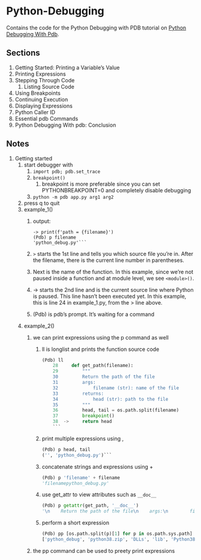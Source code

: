 # Python-Debugging

Contains the code for the Python Debugging with PDB tutorial on [Python Debugging With Pdb](https://realpython.com/python-debugging-pdb/).

## Sections

1. Getting Started: Printing a Variable’s Value
2. Printing Expressions
3. Stepping Through Code
   1. Listing Source Code
4. Using Breakpoints
5. Continuing Execution
6. Displaying Expressions
7. Python Caller ID
8. Essential pdb Commands
9. Python Debugging With pdb: Conclusion

## Notes

1. Getting started
   1. start debugger with
      1. `import pdb; pdb.set_trace`
      2. `breakpoint()`
         1. breakpoint is more preferable since you can set PYTHONBREAKPOINT=0 and completely disable debugging
      3. `python -m pdb app.py arg1 arg2`
   2. press q to quit
   3. example_1()
      1. output:

         ```> j:\education\code\python\python-debugging\python_debug\python_debug.py(17)example_1()
         -> print(f'path = {filename}')
         (Pdb) p filename
         'python_debug.py'```

      2. `>` starts the 1st line and tells you which source file you’re in. After the filename, there is the current line number in parentheses.
      3. Next is the name of the function. In this example, since we’re not paused inside a function and at module level, we see `<module>()`.
      4. -> starts the 2nd line and is the current source line where Python is paused. This line hasn’t been executed yet. In this example, this is line 24 in example_1.py, from the > line above.
      5. (Pdb) is pdb’s prompt. It’s waiting for a command
   4. example_2()
      1. we can print expressions using the p command as well
         1. ll is longlist and prints the function source code

             ```python
             (Pdb) ll
                 28     def get_path(filename):
                 29         """
                 30         Return the path of the file
                 31         args:
                 32             filename (str): name of the file
                 33         returns:
                 34             head (str): path to the file
                 35         """
                 36         head, tail = os.path.split(filename)
                 37         breakpoint()
                 38  ->     return head
                 ```

         2. print multiple expressions using ,

            ```python
            (Pdb) p head, tail
            ('', 'python_debug.py')```

         3. concatenate strings and expressions using +

            ```python
            (Pdb) p 'filename' + filename
            'filenamepython_debug.py'
            ```

         4. use get_attr to view attributes such as `__doc__`

              ```python
              (Pdb) p getattr(get_path, '__doc__')
              '\n    Return the path of the file\n    args:\n        filename (str): name of the file\n    returns:\n        head (str): path to the file\n    '
              ```

         5. perform a short expression

            ```python
            (Pdb) pp [os.path.split(p)[1] for p in os.path.sys.path]
            ['python_debug', 'python38.zip', 'DLLs', 'lib', 'Python38', 'site-packages']
            ```

      2. the pp command can be used to preety print expressions
